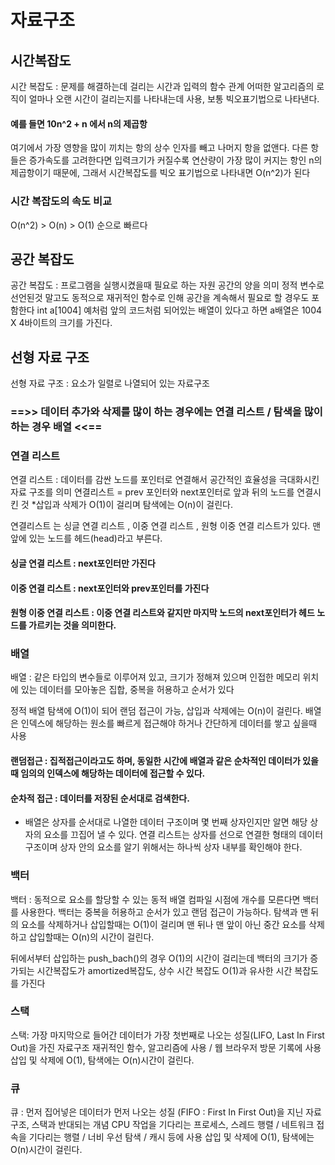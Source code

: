 # 자료구조

## 시간복잡도
시간 복잡도 : 문제를 해결하는데 걸리는 시간과 입력의 함수 관계
어떠한 알고리즘의 로직이 얼마나 오랜 시간이 걸리는지를 나타내는데 사용, 보통 빅오표기법으로 나타낸다.

#### 예를 들면 10n^2 + n 에서 n의 제곱항
여기에서 가장 영향을 많이 끼치는 항의 상수 인자를 빼고 나머지 항을 없앤다. 
다른 항들은 증가속도를 고려한다면 입력크기가 커질수록 연산량이 가장 많이 커지는 항인 n의 제곱항이기 때문에,
그래서 시간복잡도를 빅오 표기법으로 나타내면 O(n^2)가 된다

### 시간 복잡도의 속도 비교
O(n^2) > O(n) > O(1) 순으로 빠르다

## 공간 복잡도
공간 복잡도 : 프로그램을 실행시켰을때 필요로 하는 자원 공간의 양을 의미
정적 변수로 선언된것 말고도 동적으로 재귀적인 함수로 인해 공간을 계속해서 필요로 할 경우도 포함한다
int a[1004] 예처럼 앞의 코드처럼 되어있는 배열이 있다고 하면 a배열은 1004 X 4바이트의 크기를 가진다.

## 선형 자료 구조
선형 자료 구조 : 요소가 일렬로 나열되어 있는 자료구조

### ==>> 데이터 추가와 삭제를 많이 하는 경우에는 연결 리스트 / 탐색을 많이 하는 경우 배열 <<==

### 연결 리스트
연결 리스트 : 데이터를 감싼 노드를 포인터로 연결해서 공간적인 효율성을 극대화시킨 자료 구조를 의미
연결리스트 = prev 포인터와 next포인터로 앞과 뒤의 노드를 연결시킨 것 
*삽입과 삭제가 O(1)이 걸리며 탐색에는 O(n)이 걸린다.

연결리스트 는 싱글 연결 리스트 , 이중 연결 리스트 , 원형 이중 연결 리스트가 있다. 
맨 앞에 있는 노드를 헤드(head)라고 부른다.

#### 싱글 연결 리스트 : next포인터만 가진다
#### 이중 연결 리스트 : next포인터와 prev포인터를 가진다
#### 원형 이중 연결 리스트 : 이중 연결 리스트와 같지만 마지막 노드의 next포인터가 헤드 노드를 가르키는 것을 의미한다.


### 배열
배열 : 같은 타입의 변수들로 이루어져 있고, 크기가 정해져 있으며 인접한 메모리 위치에 있는 데이터를 모아놓은 집합, 중복을 허용하고 순서가 있다

정적 배열 
탐색에 O(1)이 되어 랜덤 접근이 가능, 삽입과 삭제에는 O(n)이 걸린다.
배열은 인덱스에 해당하는 원소를 빠르게 접근해야 하거나 간단하게 데이터를 쌓고 싶을때 사용

#### 랜덤접근 : 집적접근이라고도 하며, 동일한 시간에 배열과 같은 순차적인 데이터가 있을때 임의의 인덱스에 해당하는 데이터에 접근할 수 있다. 
#### 순차적 접근 : 데이터를 저장된 순서대로 검색한다.


* 배열은 상자를 순서대로 나열한 데이터 구조이며 몇 번째 상자인지만 알면 해당 상자의 요소를 끄집어 낼 수 있다. 
연결 리스트는 상자를 선으로 연결한 형태의 데이터구조이며 상자 안의 요소를 알기 위해서는 하나씩 상자 내부를 확인해야 한다.

### 백터
백터 : 동적으로 요소를 할당할 수 있는 동적 배열
컴파일 시점에 개수를 모른다면 백터를 사용한다. 
백터는 중복을 허용하고 순서가 있고 랜덤 접근이 가능하다. 
탐색과 맨 뒤의 요소를 삭제하거나 삽입할때는 O(1)이 걸리며 맨 뒤나 맨 앞이 아닌 중간 요소를 삭제하고 삽입할때는 O(n)의 시간이 걸린다.

뒤에서부터 삽입하는 push_bach()의 경우 O(1)의 시간이 걸리는데 백터의 크기가 증가되는 시간복잡도가 amortized복잡도, 상수 시간 복잡도 O(1)과 유사한 시간 복잡도를 가진다

### 스택
스택: 가장 마지막으로 들어간 데이터가 가장 첫번째로 나오는 성질(LIFO, Last In First Out)을 가진 자료구조
재귀적인 함수, 알고리즘에 사용 / 웹 브라우저 방문 기록에 사용
삽입 및 삭제에 O(1), 탐색에는 O(n)시간이 걸린다.

### 큐
큐 : 먼저 집어넣은 데이터가 먼저 나오는 성질 (FIFO : First In First Out)을 지닌 자료구조, 스택과 반대되는 개념
CPU 작업을 기다리는 프로세스, 스레드 행렬 / 네트워크 접속을 기다리는 행렬 / 너비 우선 탐색 / 캐시 등에 사용
삽입 및 삭제에 O(1), 탐색에는 O(n)시간이 걸린다.

